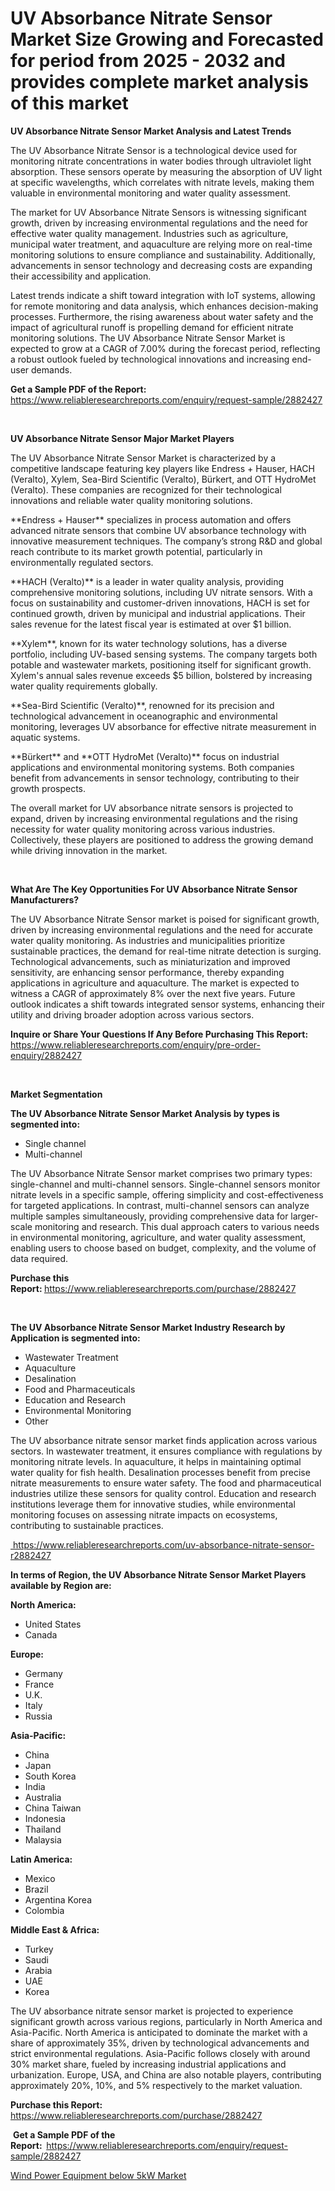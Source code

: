 <p><h1>UV Absorbance Nitrate Sensor Market Size Growing and Forecasted for period from 2025 - 2032 and provides complete market analysis of this market</h1></p><p><strong>UV Absorbance Nitrate Sensor Market Analysis and Latest Trends</strong></p>
<p><p>The UV Absorbance Nitrate Sensor is a technological device used for monitoring nitrate concentrations in water bodies through ultraviolet light absorption. These sensors operate by measuring the absorption of UV light at specific wavelengths, which correlates with nitrate levels, making them valuable in environmental monitoring and water quality assessment.</p><p>The market for UV Absorbance Nitrate Sensors is witnessing significant growth, driven by increasing environmental regulations and the need for effective water quality management. Industries such as agriculture, municipal water treatment, and aquaculture are relying more on real-time monitoring solutions to ensure compliance and sustainability. Additionally, advancements in sensor technology and decreasing costs are expanding their accessibility and application.</p><p>Latest trends indicate a shift toward integration with IoT systems, allowing for remote monitoring and data analysis, which enhances decision-making processes. Furthermore, the rising awareness about water safety and the impact of agricultural runoff is propelling demand for efficient nitrate monitoring solutions. The UV Absorbance Nitrate Sensor Market is expected to grow at a CAGR of 7.00% during the forecast period, reflecting a robust outlook fueled by technological innovations and increasing end-user demands.</p></p>
<p><strong>Get a Sample PDF of the Report:&nbsp;</strong> <a href="https://www.reliableresearchreports.com/enquiry/request-sample/2882427?utm_campaign=3061&utm_medium=2&utm_source=Github&utm_content=ia&utm_term=13032025&utm_id=uv-absorbance-nitrate-sensor">https://www.reliableresearchreports.com/enquiry/request-sample/2882427</a></p>
<p>&nbsp;</p>
<p><strong>UV Absorbance Nitrate Sensor Major Market Players</strong></p>
<p><p>The UV Absorbance Nitrate Sensor Market is characterized by a competitive landscape featuring key players like Endress + Hauser, HACH (Veralto), Xylem, Sea-Bird Scientific (Veralto), Bürkert, and OTT HydroMet (Veralto). These companies are recognized for their technological innovations and reliable water quality monitoring solutions.</p><p>**Endress + Hauser** specializes in process automation and offers advanced nitrate sensors that combine UV absorbance technology with innovative measurement techniques. The company’s strong R&D and global reach contribute to its market growth potential, particularly in environmentally regulated sectors.</p><p>**HACH (Veralto)** is a leader in water quality analysis, providing comprehensive monitoring solutions, including UV nitrate sensors. With a focus on sustainability and customer-driven innovations, HACH is set for continued growth, driven by municipal and industrial applications. Their sales revenue for the latest fiscal year is estimated at over $1 billion.</p><p>**Xylem**, known for its water technology solutions, has a diverse portfolio, including UV-based sensing systems. The company targets both potable and wastewater markets, positioning itself for significant growth. Xylem's annual sales revenue exceeds $5 billion, bolstered by increasing water quality requirements globally.</p><p>**Sea-Bird Scientific (Veralto)**, renowned for its precision and technological advancement in oceanographic and environmental monitoring, leverages UV absorbance for effective nitrate measurement in aquatic systems.</p><p>**Bürkert** and **OTT HydroMet (Veralto)** focus on industrial applications and environmental monitoring systems. Both companies benefit from advancements in sensor technology, contributing to their growth prospects.</p><p>The overall market for UV absorbance nitrate sensors is projected to expand, driven by increasing environmental regulations and the rising necessity for water quality monitoring across various industries. Collectively, these players are positioned to address the growing demand while driving innovation in the market.</p></p>
<p>&nbsp;</p>
<p><strong>What Are The Key Opportunities For UV Absorbance Nitrate Sensor Manufacturers?</strong></p>
<p><p>The UV Absorbance Nitrate Sensor market is poised for significant growth, driven by increasing environmental regulations and the need for accurate water quality monitoring. As industries and municipalities prioritize sustainable practices, the demand for real-time nitrate detection is surging. Technological advancements, such as miniaturization and improved sensitivity, are enhancing sensor performance, thereby expanding applications in agriculture and aquaculture. The market is expected to witness a CAGR of approximately 8% over the next five years. Future outlook indicates a shift towards integrated sensor systems, enhancing their utility and driving broader adoption across various sectors.</p></p>
<p><strong>Inquire or Share Your Questions If Any Before Purchasing This Report:</strong> <a href="https://www.reliableresearchreports.com/enquiry/pre-order-enquiry/2882427?utm_campaign=3061&utm_medium=2&utm_source=Github&utm_content=ia&utm_term=13032025&utm_id=uv-absorbance-nitrate-sensor">https://www.reliableresearchreports.com/enquiry/pre-order-enquiry/2882427</a></p>
<p>&nbsp;</p>
<p><strong>Market Segmentation</strong></p>
<p><strong>The UV Absorbance Nitrate Sensor Market Analysis by types is segmented into:</strong></p>
<p><ul><li>Single channel</li><li>Multi-channel</li></ul></p>
<p><p>The UV Absorbance Nitrate Sensor market comprises two primary types: single-channel and multi-channel sensors. Single-channel sensors monitor nitrate levels in a specific sample, offering simplicity and cost-effectiveness for targeted applications. In contrast, multi-channel sensors can analyze multiple samples simultaneously, providing comprehensive data for larger-scale monitoring and research. This dual approach caters to various needs in environmental monitoring, agriculture, and water quality assessment, enabling users to choose based on budget, complexity, and the volume of data required.</p></p>
<p><strong>Purchase this Report:&nbsp;</strong><a href="https://www.reliableresearchreports.com/purchase/2882427?utm_campaign=3061&utm_medium=2&utm_source=Github&utm_content=ia&utm_term=13032025&utm_id=uv-absorbance-nitrate-sensor">https://www.reliableresearchreports.com/purchase/2882427</a></p>
<p>&nbsp;</p>
<p><strong>The UV Absorbance Nitrate Sensor Market Industry Research by Application is segmented into:</strong></p>
<p><ul><li>Wastewater Treatment</li><li>Aquaculture</li><li>Desalination</li><li>Food and Pharmaceuticals</li><li>Education and Research</li><li>Environmental Monitoring</li><li>Other</li></ul></p>
<p><p>The UV absorbance nitrate sensor market finds application across various sectors. In wastewater treatment, it ensures compliance with regulations by monitoring nitrate levels. In aquaculture, it helps in maintaining optimal water quality for fish health. Desalination processes benefit from precise nitrate measurements to ensure water safety. The food and pharmaceutical industries utilize these sensors for quality control. Education and research institutions leverage them for innovative studies, while environmental monitoring focuses on assessing nitrate impacts on ecosystems, contributing to sustainable practices.</p></p>
<p><a href="https://www.reliableresearchreports.com/uv-absorbance-nitrate-sensor-r2882427?utm_campaign=3061&utm_medium=2&utm_source=Github&utm_content=ia&utm_term=13032025&utm_id=uv-absorbance-nitrate-sensor">&nbsp;https://www.reliableresearchreports.com/uv-absorbance-nitrate-sensor-r2882427</a></p>
<p><strong>In terms of Region, the UV Absorbance Nitrate Sensor Market Players available by Region are:</strong></p>
<p>
    <p> <strong> North America: </strong>
        <ul>
            <li>United States</li>
            <li>Canada</li>
        </ul>
        </p> 
    <p> <strong> Europe: </strong>
        <ul>
            <li>Germany</li>
            <li>France</li>
            <li>U.K.</li>
            <li>Italy</li>
            <li>Russia</li>
        </ul>
        </p> 
    <p> <strong> Asia-Pacific: </strong>
        <ul>
            <li>China</li>
            <li>Japan</li>
            <li>South Korea</li>
            <li>India</li>
            <li>Australia</li>
            <li>China Taiwan</li>
            <li>Indonesia</li>
            <li>Thailand</li>
            <li>Malaysia</li>
        </ul>
        </p> 
    <p> <strong> Latin America: </strong>
        <ul>
            <li>Mexico</li>
            <li>Brazil</li>
            <li>Argentina Korea</li>
            <li>Colombia</li>
        </ul>
        </p> 
    <p> <strong> Middle East & Africa: </strong>
        <ul>
            <li>Turkey</li>
            <li>Saudi</li>
            <li>Arabia</li>
            <li>UAE</li>
            <li>Korea</li>
        </ul>
    </p>
    </p>
<p><p>The UV absorbance nitrate sensor market is projected to experience significant growth across various regions, particularly in North America and Asia-Pacific. North America is anticipated to dominate the market with a share of approximately 35%, driven by technological advancements and strict environmental regulations. Asia-Pacific follows closely with around 30% market share, fueled by increasing industrial applications and urbanization. Europe, USA, and China are also notable players, contributing approximately 20%, 10%, and 5% respectively to the market valuation.</p></p>
<p><strong>Purchase this Report: </strong><a href="https://www.reliableresearchreports.com/purchase/2882427?utm_campaign=3061&utm_medium=2&utm_source=Github&utm_content=ia&utm_term=13032025&utm_id=uv-absorbance-nitrate-sensor">https://www.reliableresearchreports.com/purchase/2882427</a></p>
<p>&nbsp;<strong>Get a Sample PDF of the Report:&nbsp;&nbsp;</strong><a href="https://www.reliableresearchreports.com/enquiry/request-sample/2882427?utm_campaign=3061&utm_medium=2&utm_source=Github&utm_content=ia&utm_term=13032025&utm_id=uv-absorbance-nitrate-sensor">https://www.reliableresearchreports.com/enquiry/request-sample/2882427</a></p>
<p><strong></strong></p>
<p><p><a href="https://github.com/klaassenmackenzie6/Market-Research-Report-List-1/blob/main/wind-power-equipment-below-5kw-market.md?utm_campaign=3061&utm_medium=2&utm_source=Github&utm_content=ia&utm_term=13032025&utm_id=uv-absorbance-nitrate-sensor">Wind Power Equipment below 5kW Market</a></p></p>